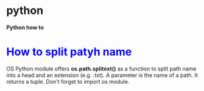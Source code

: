 # python
**Python how to**
# <span style="color:blue">How to split patyh name</span>
OS Python module offers **os.path.splitext()** as a function to split path name into a head and an extension (e.g. .txt). A parameter is the name of a path. It returns a tuple. Don't forget to import os module.
